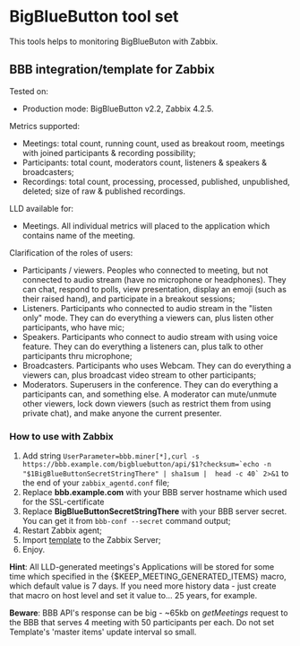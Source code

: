 # BigBlueButton tool set
This tools helps to monitoring BigBlueButon with Zabbix.

## BBB integration/template for Zabbix
Tested on:

- Production mode: BigBlueButton v2.2, Zabbix 4.2.5.

Metrics supported:
- Meetings: total count, running count, used as breakout room, meetings with joined participants & recording possibility;
- Participants: total count, moderators count, listeners & speakers & broadcasters;
- Recordings: total count, processing, processed, published, unpublished, deleted; size of raw & published recordings.

LLD available for:
- Meetings. All individual metrics will placed to the application which contains name of the meeting.

Clarification of the roles of users:
- Participants / viewers. Peoples who connected to meeting, but not connected to audio stream (have no microphone or headphones). They can chat, respond to polls, view presentation, display an emoji (such as their raised hand), and participate in a breakout sessions;
- Listeners. Participants who connected to audio stream in the "listen only" mode. They can do everything a viewers can, plus listen other participants, who have mic;
- Speakers. Participants who connect to audio stream with using voice feature. They can do everything a listeners can, plus talk to other participants thru microphone;
- Broadcasters. Participants who uses Webcam. They can do everything a viewers can, plus broadcast video stream to other participants;
- Moderators. Superusers in the conference. They can do everything a participants can, and something else. A moderator can mute/unmute other viewers, lock down viewers (such as restrict them from using private chat), and make anyone the current presenter. 

### How to use with Zabbix
1. Add string ``UserParameter=bbb.miner[*],curl -s https://bbb.example.com/bigbluebutton/api/$1?checksum=`echo -n "$1BigBlueButtonSecretStringThere" | sha1sum |  head -c 40` 2>&1`` to the end of your ``zabbix_agentd.conf`` file;
2. Replace **bbb.example.com** with your BBB server hostname which used for the SSL-certificate
3. Replace **BigBlueButtonSecretStringThere** with your BBB server secret. You can get it from ``bbb-conf --secret`` command output;
4. Restart Zabbix agent;
4. Import [template](https://github.com/zbx-sadman/BigBlueButton/tree/master/Zabbix_Templates) to the Zabbix Server;
6. Enjoy.

**Hint**: All LLD-generated meetings's Applications will be stored for some time which specified in the {$KEEP_MEETING_GENERATED_ITEMS} macro, which default value is 7 days. If you need more history data - just create that macro on host level and set it value to... 25 years, for example.

**Beware**: BBB API's response can be big - ~65kb on _getMeetings_ request to the BBB that serves 4 meeting with 50 participants per each. Do not set Template's 'master items' update interval so small.
